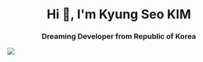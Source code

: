<h1 align="center">Hi 👋, I'm Kyung Seo KIM</h1>
<h3 align="center">Dreaming Developer from Republic of Korea</h3>

<img src="https://img.shields.io/badge/Python-3776AB?style=for-the-badge&logo=Python&logoColor=white">
